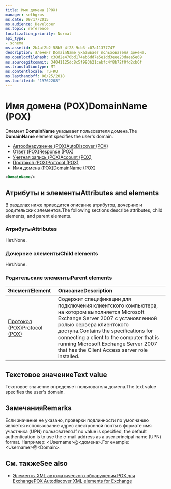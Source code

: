 ```yaml
---
title: Имя домена (POX)
manager: sethgros
ms.date: 09/17/2015
ms.audience: Developer
ms.topic: reference
localization_priority: Normal
api_type:
- schema
ms.assetid: 2b4af2b2-58b5-4f28-9cb3-c07a11377747
description: Элемент DomainName указывает пользователя домена.
ms.openlocfilehash: c38d2e470bd174ab6dd7e5e1dd3eee23daea5e69
ms.sourcegitcommit: 34041125dc8c5f993b21cebfc4f8b72f0fd2cb6f
ms.translationtype: MT
ms.contentlocale: ru-RU
ms.lasthandoff: 06/25/2018
ms.locfileid: "19762208"
---
```

# <a name="domainname-pox"></a><span data-ttu-id="da3e4-103">Имя домена (POX)</span><span class="sxs-lookup"><span data-stu-id="da3e4-103">DomainName (POX)</span></span>

<span data-ttu-id="da3e4-104">Элемент **DomainName** указывает пользователя домена.</span><span class="sxs-lookup"><span data-stu-id="da3e4-104">The **DomainName** element specifies the user's domain.</span></span> 
  
- [<span data-ttu-id="da3e4-105">Автообнаружение (POX)</span><span class="sxs-lookup"><span data-stu-id="da3e4-105">AutoDiscover (POX)</span></span>](autodiscover-pox.md)  
- [<span data-ttu-id="da3e4-106">Ответ (POX)</span><span class="sxs-lookup"><span data-stu-id="da3e4-106">Response (POX)</span></span>](response-pox.md)  
- [<span data-ttu-id="da3e4-107">Учетная запись (POX)</span><span class="sxs-lookup"><span data-stu-id="da3e4-107">Account (POX)</span></span>](account-pox.md) 
- [<span data-ttu-id="da3e4-108">Протокол (POX)</span><span class="sxs-lookup"><span data-stu-id="da3e4-108">Protocol (POX)</span></span>](protocol-pox.md) 
- [<span data-ttu-id="da3e4-109">Имя домена (POX)</span><span class="sxs-lookup"><span data-stu-id="da3e4-109">DomainName (POX)</span></span>](domainname-pox.md)
  
```xml
<DomainName/>
```

## <a name="attributes-and-elements"></a><span data-ttu-id="da3e4-110">Атрибуты и элементы</span><span class="sxs-lookup"><span data-stu-id="da3e4-110">Attributes and elements</span></span>

<span data-ttu-id="da3e4-111">В разделах ниже приводится описание атрибутов, дочерних и родительских элементов.</span><span class="sxs-lookup"><span data-stu-id="da3e4-111">The following sections describe attributes, child elements, and parent elements.</span></span>
  
### <a name="attributes"></a><span data-ttu-id="da3e4-112">Атрибуты</span><span class="sxs-lookup"><span data-stu-id="da3e4-112">Attributes</span></span>

<span data-ttu-id="da3e4-113">Нет.</span><span class="sxs-lookup"><span data-stu-id="da3e4-113">None.</span></span>
  
### <a name="child-elements"></a><span data-ttu-id="da3e4-114">Дочерние элементы</span><span class="sxs-lookup"><span data-stu-id="da3e4-114">Child elements</span></span>

<span data-ttu-id="da3e4-115">Нет.</span><span class="sxs-lookup"><span data-stu-id="da3e4-115">None.</span></span>
  
### <a name="parent-elements"></a><span data-ttu-id="da3e4-116">Родительские элементы</span><span class="sxs-lookup"><span data-stu-id="da3e4-116">Parent elements</span></span>

|<span data-ttu-id="da3e4-117">**Элемент**</span><span class="sxs-lookup"><span data-stu-id="da3e4-117">**Element**</span></span>|<span data-ttu-id="da3e4-118">**Описание**</span><span class="sxs-lookup"><span data-stu-id="da3e4-118">**Description**</span></span>|
|:-----|:-----|
|[<span data-ttu-id="da3e4-119">Протокол (POX)</span><span class="sxs-lookup"><span data-stu-id="da3e4-119">Protocol (POX)</span></span>](protocol-pox.md) <br/> |<span data-ttu-id="da3e4-120">Содержит спецификации для подключения клиентского компьютера, на котором выполняется Microsoft Exchange Server 2007 с установленной ролью сервера клиентского доступа.</span><span class="sxs-lookup"><span data-stu-id="da3e4-120">Contains the specifications for connecting a client to the computer that is running Microsoft Exchange Server 2007 that has the Client Access server role installed.</span></span>  <br/> |
   
## <a name="text-value"></a><span data-ttu-id="da3e4-121">Текстовое значение</span><span class="sxs-lookup"><span data-stu-id="da3e4-121">Text value</span></span>

<span data-ttu-id="da3e4-122">Текстовое значение определяет пользователя домена.</span><span class="sxs-lookup"><span data-stu-id="da3e4-122">The text value specifies the user's domain.</span></span>
  
## <a name="remarks"></a><span data-ttu-id="da3e4-123">Замечания</span><span class="sxs-lookup"><span data-stu-id="da3e4-123">Remarks</span></span>

<span data-ttu-id="da3e4-124">Если значение не указано, проверки подлинности по умолчанию является использование адрес электронной почты в формате имя участника (UPN) пользователя.</span><span class="sxs-lookup"><span data-stu-id="da3e4-124">If no value is specified, the default authentication is to use the e-mail address as a user principal name (UPN) format.</span></span> <span data-ttu-id="da3e4-125">Например: \<Username\>@\<домена\>.</span><span class="sxs-lookup"><span data-stu-id="da3e4-125">For example: \<Username\>@\<Domain\>.</span></span>
  
## <a name="see-also"></a><span data-ttu-id="da3e4-126">См. также</span><span class="sxs-lookup"><span data-stu-id="da3e4-126">See also</span></span>

- [<span data-ttu-id="da3e4-127">Элементы XML автоматического обнаружения POX для Exchange</span><span class="sxs-lookup"><span data-stu-id="da3e4-127">POX Autodiscover XML elements for Exchange</span></span>](pox-autodiscover-xml-elements-for-exchange.md)

